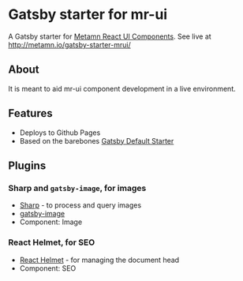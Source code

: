 # Gatsby starter for mr-ui

A Gatsby starter for [Metamn React UI Components](https://github.com/metamn/mr-ui).
See live at http://metamn.io/gatsby-starter-mrui/

## About

It is meant to aid mr-ui component development in a live environment.

## Features

- Deploys to Github Pages
- Based on the barebones [Gatsby Default Starter](https://www.gatsbyjs.org/docs/quick-start)

## Plugins

### Sharp and `gatsby-image`, for images

- [Sharp](https://www.gatsbyjs.org/docs/working-with-images/#query-images-with-graphql) - to process and query images
- [gatsby-image](https://www.gatsbyjs.org/docs/working-with-images/#optimizing-images-with-gatsby-image)
- Component: Image

### React Helmet, for SEO

- [React Helmet](https://www.gatsbyjs.org/docs/add-page-metadata/) - for managing the document head
- Component: SEO
